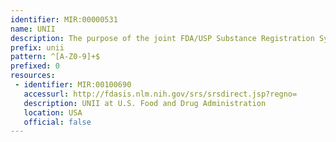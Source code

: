 ```yaml
---
identifier: MIR:00000531
name: UNII
description: The purpose of the joint FDA/USP Substance Registration System (SRS) is to support health information technology initiatives by generating unique ingredient identifiers (UNIIs) for substances in drugs, biologics, foods, and devices. The UNII is a non- proprietary, free, unique, unambiguous, non semantic, alphanumeric identifier based on a substance’s molecular structure and/or descriptive information.
prefix: unii
pattern: ^[A-Z0-9]+$
prefixed: 0
resources:
 - identifier: MIR:00100690
   accessurl: http://fdasis.nlm.nih.gov/srs/srsdirect.jsp?regno=
   description: UNII at U.S. Food and Drug Administration
   location: USA
   official: false
---
```

